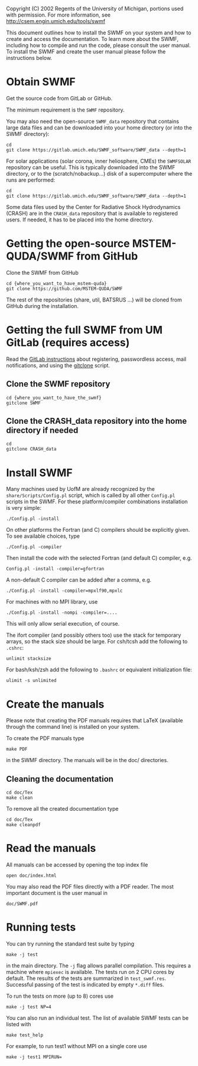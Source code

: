 Copyright (C) 2002 Regents of the University of Michigan,
portions used with permission.
For more information, see http://csem.engin.umich.edu/tools/swmf

This document outlines how to install the SWMF on your system and how
to create and access the documentation.  To learn more about the SWMF,
including how to compile and run the code, please consult the user
manual.  To install the SWMF and create the user manual please follow
the instructions below.

# Obtain SWMF

Get the source code from GitLab or GitHub.

The minimum requirement is the `SWMF` repository. 

You may also need the open-source `SWMF_data` repository that contains
large data files and can be downloaded into your home directory (or into
the SWMF directory):

```
cd
git clone https://gitlab.umich.edu/SWMF_software/SWMF_data --depth=1
```

For solar applications (solar corona, inner heliosphere, CMEs) the
`SWMFSOLAR` repository can be useful. This is typically downloaded
into the SWMF directory, or to the (scratch/nobackup...) disk of
a supercomputer where the runs are performed:
```
cd
git clone https://gitlab.umich.edu/SWMF_software/SWMF_data --depth=1
```

Some data files used by the Center for Radiative Shock Hydrodynamics (CRASH)
are in the `CRASH_data` repository that is available to registered users.
If needed, it has to be placed into the home directory. 

# Getting the open-source MSTEM-QUDA/SWMF from GitHub

Clone the SWMF from GitHub

```
cd {where_you_want_to_have_mstem-quda}
git clone https://github.com/MSTEM-QUDA/SWMF
```

The rest of the repositories (share, util, BATSRUS ...)
will be cloned from GitHub during the installation.

# Getting the full SWMF from UM GitLab (requires access)

Read the
[GitLab instructions](http://herot.engin.umich.edu/~gtoth/SWMF/doc/GitLab_instructions.pdf)
about registering, passwordless access, mail notifications, and
using the [gitclone](https://gitlab.umich.edu/swmf_software/share/-/blob/master/Scripts/gitclone) script.

## Clone the SWMF repository

```
cd {where_you_want_to_have_the_swmf}
gitclone SWMF
```

## Clone the CRASH_data repository into the home directory if needed
```
cd
gitclone CRASH_data
```

# Install SWMF

Many machines used by UofM are already recognized by the
`share/Scripts/Config.pl` script, which is called by all other `Config.pl`
scripts in the SWMF.
For these platform/compiler combinations installation is very simple:
```
./Config.pl -install
```
On other platforms the Fortran (and C) compilers should be explicitly given.
To see available choices, type
```
./Config.pl -compiler
```
Then install the code with the selected Fortran (and default C) compiler, e.g.
```
Config.pl -install -compiler=gfortran
```
A non-default C compiler can be added after a comma, e.g.
```
./Config.pl -install -compiler=mpxlf90,mpxlc
```
For machines with no MPI library, use
```
./Config.pl -install -nompi -compiler=....
```
This will only allow serial execution, of course.

The ifort compiler (and possibly others too) use the stack for temporary
arrays, so the stack size should be large. For csh/tcsh add the following
to `.cshrc`: 
```
unlimit stacksize
```
For bash/ksh/zsh add the following to `.bashrc` or equivalent initialization
file:
```
ulimit -s unlimited
```

# Create the manuals

Please note that creating the PDF manuals requires that LaTeX
(available through the command line) is installed on your system.

To create the PDF manuals type
```
make PDF
```
in the SWMF directory. The manuals will be in the doc/ directories.

## Cleaning the documentation
```
cd doc/Tex
make clean
```
To remove all the created documentation type
```
cd doc/Tex
make cleanpdf
```

# Read the manuals

All manuals can be accessed by opening the top index file 
```
open doc/index.html
```
You may also read the PDF files directly with a PDF reader.
The most important document is the user manual in
```
doc/SWMF.pdf
```

# Running tests

You can try running the standard test suite by typing
```
make -j test
```
in the main directory. The `-j` flag allows parallel compilation.
This requires a machine where `mpiexec` is available.
The tests run on 2 CPU cores by default.
The results of the tests are summarized in `test_swmf.res`.
Successful passing of the test is indicated by empty `*.diff` files.

To run the tests on more (up to 8) cores use
```
make -j test NP=4
```
You can also run an individual test. The list of available SWMF tests can be listed with
```
make test_help
```
For example, to run test1 without MPI on a single core use
```
make -j test1 MPIRUN=
```
